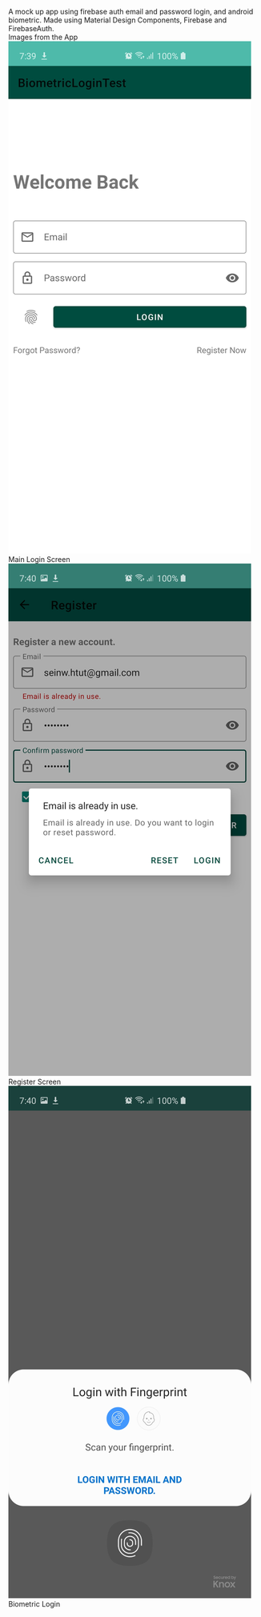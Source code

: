 A mock up app using firebase auth email and password login, and android biometric. Made using Material Design Components, Firebase and FirebaseAuth.
</br>
Images from the App
![Main Login Fragment](images/main.jpg)
Main Login Screen</br>
![Register Fragment](images/register.jpg)
Register Screen</br>
![Biometrics Login](images/biometric.jpg)
Biometric Login</br>
